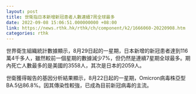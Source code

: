 ```yaml
---
layout: post
title: 世衛指日本新增新冠患者人數連續7周全球最多
date: 2022-09-08 15:06:51.000000000 +08:00
link: https://news.rthk.hk/rthk/ch/component/k2/1666060-20220908.htm
categories: rthk
---
```


世界衛生組織統計數據顯示，8月29日起的一星期，日本新增的新冠患者達到116萬4千多人，雖然較前一個星期的數據減少7%，但仍然是連續7星期全球最多。期內死亡人數最多的是美國的3558人，其次是日本的2059人。

世衛獲得報告的基因分析結果顯示，8月22日起的一星期，Omicron病毒株亞型BA.5佔86.8%。因其傳染性較強，已成為目前新冠病毒的主流。
